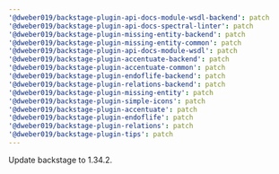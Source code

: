 ```yaml
---
'@dweber019/backstage-plugin-api-docs-module-wsdl-backend': patch
'@dweber019/backstage-plugin-api-docs-spectral-linter': patch
'@dweber019/backstage-plugin-missing-entity-backend': patch
'@dweber019/backstage-plugin-missing-entity-common': patch
'@dweber019/backstage-plugin-api-docs-module-wsdl': patch
'@dweber019/backstage-plugin-accentuate-backend': patch
'@dweber019/backstage-plugin-accentuate-common': patch
'@dweber019/backstage-plugin-endoflife-backend': patch
'@dweber019/backstage-plugin-relations-backend': patch
'@dweber019/backstage-plugin-missing-entity': patch
'@dweber019/backstage-plugin-simple-icons': patch
'@dweber019/backstage-plugin-accentuate': patch
'@dweber019/backstage-plugin-endoflife': patch
'@dweber019/backstage-plugin-relations': patch
'@dweber019/backstage-plugin-tips': patch
---
```


Update backstage to 1.34.2.
